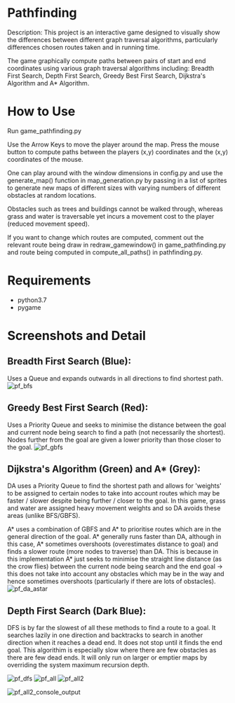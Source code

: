 # Pathfinding

Description:
This project is an interactive game designed to visually show the differences between different graph traversal algorithms, particularly differences chosen routes taken and in running time.

The game graphically compute paths between pairs of start and end coordinates using various graph traversal algorithms including: Breadth First Search, Depth First Search, Greedy Best First Search, Dijkstra's Algorithm and A* Algorithm.

# How to Use

Run game_pathfinding.py

Use the Arrow Keys to move the player around the map. Press the mouse button to compute paths between the players (x,y) coordinates and the (x,y) coordinates of the mouse. 

One can play around with the window dimensions in config.py and use the generate_map() function in map_generation.py by passing in a list of sprites to generate new maps of different sizes with varying numbers of different obstacles at random locations.

Obstacles such as trees and buildings cannot be walked through, whereas grass and water is traversable yet incurs a movement cost to the player (reduced movement speed).

If you want to change which routes are computed, comment out the relevant route being draw in redraw_gamewindow() in game_pathfinding.py and route being computed in compute_all_paths() in pathfinding.py.

# Requirements

- python3.7
- pygame

# Screenshots and Detail

## Breadth First Search (Blue):

Uses a Queue and expands outwards in all directions to find shortest path.
![pf_bfs](https://user-images.githubusercontent.com/31314787/75724880-34b19a00-5cd7-11ea-8614-db2aef8aa44e.PNG)

## Greedy Best First Search (Red):

Uses a Priority Queue and seeks to minimise the distance between the goal and current node being search to find a path (not necessarily the shortest). Nodes further from the goal are given a lower priority than those closer to the goal.
![pf_gbfs](https://user-images.githubusercontent.com/31314787/75724893-3bd8a800-5cd7-11ea-90a1-d39a3024186d.PNG)


## Dijkstra's Algorithm (Green) and A* (Grey):

DA uses a Priority Queue to find the shortest path and allows for 'weights' to be assigned to certain nodes to take into account routes which may be faster / slower despite being further / closer to the goal. In this game, grass and water are assigned heavy movement weights and so DA avoids these areas (unlike BFS/GBFS).

A* uses a combination of GBFS and A* to prioritise routes which are in the general direction of the goal. A* generally runs
faster than DA, although in this case, A* sometimes overshoots (overestimates distance to goal) and finds a slower route (more nodes to traverse) than DA. This is because in this implementation A* just seeks to minimise the straight line distance (as the crow flies) between the current node being search and the end goal -> this does not take into account any obstacles which may be in the way and hence sometimes overshoots (particularly if there are lots of obstacles).
![pf_da_astar](https://user-images.githubusercontent.com/31314787/75724898-3f6c2f00-5cd7-11ea-966c-b684d0407a85.PNG)


## Depth First Search (Dark Blue):

DFS is by far the slowest of all these methods to find a route to a goal. It searches lazily in one direction and backtracks
to search in another direction when it reaches a dead end. It does not stop until it finds the end goal. This algorithim is especially
slow where there are few obstacles as there are few dead ends. It will only run on larger or emptier maps by overriding the system maximum recursion depth.

![pf_dfs](https://user-images.githubusercontent.com/31314787/75724909-43984c80-5cd7-11ea-8360-351ef97bfc41.PNG)
![pf_all](https://user-images.githubusercontent.com/31314787/75724918-47c46a00-5cd7-11ea-8902-a54a90fe2807.PNG)
![pf_all2](https://user-images.githubusercontent.com/31314787/75724923-4abf5a80-5cd7-11ea-972a-05467f459163.PNG)

![pf_all2_console_output](https://user-images.githubusercontent.com/31314787/75726619-bbb44180-5cda-11ea-93a5-40e6c9d40e5b.PNG)
